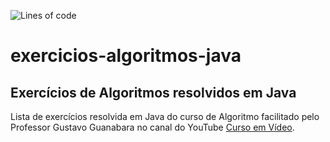 ![Lines of code](https://img.shields.io/tokei/lines/github/opedro-c/exercicios-algoritmos-java?label=linhas%20de%20c%C3%B3digo&logo=java&style=flat)
# exercicios-algoritmos-java
## Exercícios de Algoritmos resolvidos em Java
Lista de exercícios resolvida em Java do curso de Algoritmo facilitado pelo Professor Gustavo Guanabara no canal do YouTube [Curso em Vídeo](https://www.youtube.com/user/cursosemvideo).
